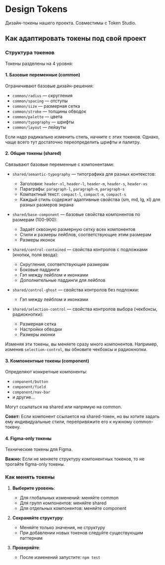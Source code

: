# Design Tokens

Дизайн-токены нашего проекта. Совместимы с Token Studio.

## Как адаптировать токены под свой проект

### Структура токенов

Токены разделены на 4 уровня:

#### 1. Базовые переменные (common)

Ограничивают базовые дизайн-решения:

- `common/radius` — скругления
- `common/spacing` — отступы
- `common/size` — размерная сетка
- `common/stroke` — толщины обводок
- `common/palette` — цвета
- `common/typography` — шрифты
- `common/layout` — лейауты

Если надо радикально изменить стиль, начните с этих токенов. Однако, чаще всего тут достаточно переопределить шрифты и палитру.

#### 2. Общие токены (shared)

Связывают базовые переменные с компонентами:

- `shared/semantic-typography` — типографика для разных контекстов:
  - Заголовки: `header-xl`, `header-l`, `header-m`, `header-s`, `header-xs`
  - Параграфы: `paragraph-l`, `paragraph-m`, `paragraph-s`
  - Компактный текст: `compact-l`, `compact-m`, `compact-s`
  - Каждый стиль содержит адаптивные свойства (sm, md, lg, xl) для разных размеров экрана

- `shared/base-component` — базовые свойства компонентов по размерам (100-900):
  - Задаёт сквозную размерную сетку всех компонентов
  - Стили и размеры лейблов, соответствующие этим размерам
  - Размеры иконок

- `shared/control-contained` — свойства контролов с подложками (кнопки, поля ввода):
  - Скругления, соответствующие размерам
  - Боковые паддинги
  - Гэп между лейблом и иконками
  - Дополнительные паддинги для лейблов

- `shared/control-ghost` — свойства контролов без подложки:
  - Гэп между лейблом и иконками

- `shared/selection-control` — свойства контролов выбора (чекбоксы, радиокнопки):
  - Размерная сетка
  - Настройки обводки
  - Размеры иконки

Изменяя эти токены, вы меняете сразу много компонентов. Например, изменив `selection-control`, вы обновите чекбоксы и радиокнопки.

#### 3. Компонентные токены (component)

Определяют конкретные компоненты:

- `component/button`
- `component/field`
- `component/nav-bar`
- и другие...

Могут ссылаться на shared или напрямую на common.

**Совет:** Если компонент ссылается на shared-токен, но вы хотите задать ему индивидуальные стили, перепривяжите его к нужному common-токену.

#### 4. Figma-only токены

Технические токены для Figma.

**Важно:** Если не меняете структуру компонентных токенов, то не трогайте figma-only токены.

### Как менять токены

1. **Выберите уровень**:
   - Для глобальных изменений: меняйте common
   - Для групп компонентов: меняйте shared
   - Для отдельных компонентов: меняйте component

2. **Сохраняйте структуру**:
   - Меняйте только значения, не структуру
   - При добавлении новых токенов следуйте существующим паттернам

3. **Проверяйте**:
   - После изменений запустите: `npm test`
